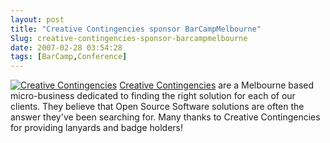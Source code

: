 ```yaml
---
layout: post
title: "Creative Contingencies sponsor BarCampMelbourne"
Slug: creative-contingencies-sponsor-barcampmelbourne
date: 2007-02-28 03:54:28
tags: [BarCamp,Conference]
---
```

[![Creative Contingencies](https://bendechrai.com/wp-content/uploads/2007/02/cc_logo_100px.png "Creative Contingencies")](http://www.creativecontingencies.com/ "Creative Contingencies") [Creative Contingencies](http://www.creativecontingencies.com/ "Creative Contingencies") are a Melbourne based micro-business dedicated to finding the right solution for each of our clients. They believe that Open Source Software solutions are often the answer they've been searching for. Many thanks to Creative Contingencies for providing lanyards and badge holders!
